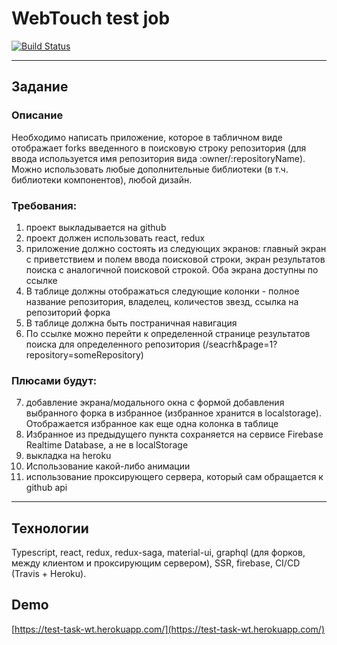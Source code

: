# WebTouch test job

[![Build Status](https://travis-ci.com/1ike/test-task-wt.svg?branch=master)](https://travis-ci.com/1ike/test-task-wt)

---

## Задание

### Описание

Необходимо написать приложение, которое в табличном виде отображает forks введенного в поисковую строку репозитория (для ввода используется имя репозитория вида :owner/:repositoryName). Можно использовать любые дополнительные библиотеки (в т.ч. библиотеки компонентов), любой дизайн.

### Требования:

1. проект выкладывается на github
2. проект должен использовать react, redux
3. приложение должно состоять из следующих экранов: главный экран с приветствием и полем ввода поисковой строки, экран результатов поиска с аналогичной поисковой строкой. Оба экрана доступны по ссылке
4. В таблице должны отображаться следующие колонки - полное название репозитория, владелец, количестов звезд, ссылка на репозиторий форка
5. В таблице должна быть постраничная навигация
6. По ссылке можно перейти к определенной странице результатов поиска для определенного репозитория (/seacrh&page=1?repository=someRepository)

### Плюсами будут:

7. добавление экрана/модального окна с формой добавления выбранного форка в избранное (избранное хранится в localstorage). Отображается избранное как еще одна колонка в таблице
8. Избранное из предыдущего пункта сохраняется на сервисе Firebase Realtime Database, а не в localStorage
9. выкладка на heroku
10. Использование какой-либо анимации
11. использование проксирующего сервера, который сам обращается к github api

---

## Технологии

Typescript, react, redux, redux-saga, material-ui, graphql (для форков, между клиентом и проксирующим сервером), SSR, firebase, CI/CD (Travis + Heroku).

## Demo

[https://test-task-wt.herokuapp.com/](https://test-task-wt.herokuapp.com/)
